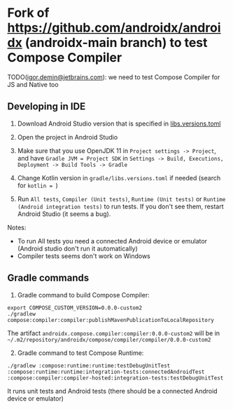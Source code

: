 # Fork of https://github.com/androidx/androidx (androidx-main branch) to test Compose Compiler

TODO(igor.demin@jetbrains.com): we need to test Compose Compiler for JS and Native too

## Developing in IDE

1. Download Android Studio version that is specified in [libs.versions.toml](gradle/libs.versions.toml#L11)

2. Open the project in Android Studio

3. Make sure that you use OpenJDK 11 in `Project settings -> Project`, and have `Gradle JVM = Project SDK` in `Settings -> Build, Executions, Deployment -> Build Tools -> Gradle`

4. Change Kotlin version in `gradle/libs.versions.toml` if needed (search for `kotlin = `)

5. Run `All tests`, `Compiler (Unit tests)`, `Runtime (Unit tests)` or `Runtime (Android integration tests)` to run tests.
If you don't see them, restart Android Studio (it seems a bug).

Notes:
- To run All tests you need a connected Android device or emulator (Android studio don't run it automatically)
- Compiler tests seems don't work on Windows

## Gradle commands

1. Gradle command to build Compose Compiler:
```
export COMPOSE_CUSTOM_VERSION=0.0.0-custom2
./gradlew compose:compiler:compiler:publishMavenPublicationToLocalRepository
```
The artifact `androidx.compose.compiler:compiler:0.0.0-custom2` will be in `~/.m2/repository/androidx/compose/compiler/compiler/0.0.0-custom2`

2. Gradle command to test Compose Runtime:
```
./gradlew :compose:runtime:runtime:testDebugUnitTest :compose:runtime:runtime:integration-tests:connectedAndroidTest :compose:compiler:compiler-hosted:integration-tests:testDebugUnitTest
```
It runs unit tests and Android tests (there should be a connected Android device or emulator)
